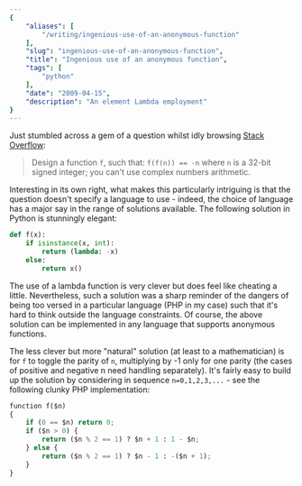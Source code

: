 ```yaml
---
{
    "aliases": [
        "/writing/ingenious-use-of-an-anonymous-function"
    ],
    "slug": "ingenious-use-of-an-anonymous-function",
    "title": "Ingenious use of an anonymous function",
    "tags": [
        "python"
    ],
    "date": "2009-04-15",
    "description": "An element Lambda employment"
}
---
```



Just stumbled across a gem of a question whilst idly browsing [Stack
Overflow](http://stackoverflow.com/):

> Design a function `f`, such that: `f(f(n)) == -n` where `n` is a
> 32-bit signed integer; you can't use complex numbers arithmetic.

Interesting in its own right, what makes this particularly intriguing is
that the question doesn't specify a language to use - indeed, the choice
of language has a major say in the range of solutions available. The
following solution in Python is stunningly elegant:

``` python
def f(x):
    if isinstance(x, int):
        return (lambda: -x)
    else:
        return x()
```

The use of a lambda function is very clever but does feel like cheating
a little. Nevertheless, such a solution was a sharp reminder of the
dangers of being too versed in a particular language (PHP in my case)
such that it's hard to think outside the language constraints. Of
course, the above solution can be implemented in any language that
supports anonymous functions.

The less clever but more "natural" solution (at least to a
mathematician) is for `f` to toggle the parity of `n`, multiplying by -1
only for one parity (the cases of positive and negative n need handling
separately). It's fairly easy to build up the solution by considering in
sequence `n=0,1,2,3,...` - see the following clunky PHP implementation:

``` python
function f($n)
{
    if (0 == $n) return 0;
    if ($n > 0) {
        return ($n % 2 == 1) ? $n + 1 : 1 - $n;
    } else {
        return ($n % 2 == 1) ? $n - 1 : -($n + 1);
    }
}
```
